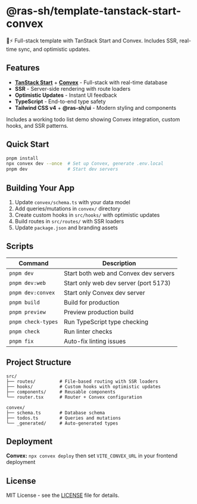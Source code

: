 # @ras-sh/template-tanstack-start-convex

🚀⚡ Full-stack template with TanStack Start and Convex. Includes SSR, real-time sync, and optimistic updates.

## Features

- **[TanStack Start](https://tanstack.com/start)** + **[Convex](https://convex.dev)** - Full-stack with real-time database
- **SSR** - Server-side rendering with route loaders
- **Optimistic Updates** - Instant UI feedback
- **TypeScript** - End-to-end type safety
- **Tailwind CSS v4** + **@ras-sh/ui** - Modern styling and components

Includes a working todo list demo showing Convex integration, custom hooks, and SSR patterns.

## Quick Start

```bash
pnpm install
npx convex dev --once  # Set up Convex, generate .env.local
pnpm dev               # Start dev servers
```

## Building Your App

1. Update `convex/schema.ts` with your data model
2. Add queries/mutations in `convex/` directory
3. Create custom hooks in `src/hooks/` with optimistic updates
4. Build routes in `src/routes/` with SSR loaders
5. Update `package.json` and branding assets

## Scripts

| Command | Description |
|---------|-------------|
| `pnpm dev` | Start both web and Convex dev servers |
| `pnpm dev:web` | Start only web dev server (port 5173) |
| `pnpm dev:convex` | Start only Convex dev server |
| `pnpm build` | Build for production |
| `pnpm preview` | Preview production build |
| `pnpm check-types` | Run TypeScript type checking |
| `pnpm check` | Run linter checks |
| `pnpm fix` | Auto-fix linting issues |

## Project Structure

```
src/
├── routes/         # File-based routing with SSR loaders
├── hooks/          # Custom hooks with optimistic updates
├── components/     # Reusable components
└── router.tsx      # Router + Convex configuration

convex/
├── schema.ts       # Database schema
├── todos.ts        # Queries and mutations
└── _generated/     # Auto-generated types
```

## Deployment

**Convex:** `npx convex deploy` then set `VITE_CONVEX_URL` in your frontend deployment

## License

MIT License - see the [LICENSE](LICENSE) file for details.
